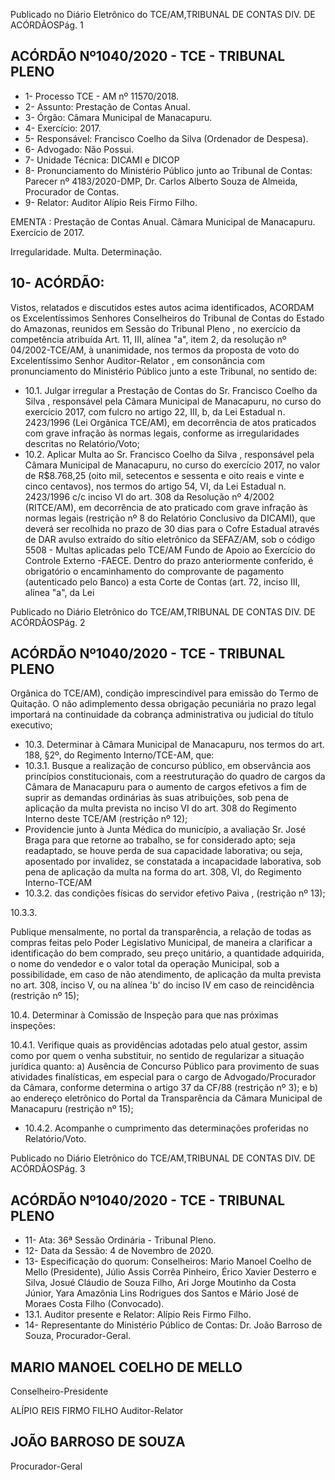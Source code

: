 Publicado  no  Diário  Eletrônico do TCE/AM,TRIBUNAL DE CONTAS DIV. DE ACÓRDÃOSPág. 1

## ACÓRDÃO Nº1040/2020 - TCE - TRIBUNAL PLENO

- 1- Processo TCE - AM nº 11570/2018.
- 2- Assunto: Prestação de Contas Anual.
- 3- Órgão: Câmara Municipal de Manacapuru.
- 4- Exercício: 2017.
- 5- Responsável: Francisco Coelho da Silva (Ordenador de Despesa).
- 6- Advogado: Não Possui.
- 7- Unidade Técnica: DICAMI e DICOP
- 8- Pronunciamento  do  Ministério  Público  junto  ao  Tribunal  de  Contas: Parecer  nº 4183/2020-DMP, Dr. Carlos Alberto Souza de Almeida, Procurador de Contas.
- 9- Relator: Auditor Alípio Reis Firmo Filho.

EMENTA : Prestação  de  Contas  Anual. Câmara Municipal de Manacapuru. Exercício de 2017.

Irregularidade. Multa. Determinação.

## 10-  ACÓRDÃO:

Vistos, relatados e discutidos estes autos acima identificados, ACORDAM os Excelentíssimos Senhores Conselheiros do Tribunal de Contas do Estado do Amazonas, reunidos em Sessão do Tribunal Pleno , no exercício da competência atribuída Art. 11, III, alínea  "a",  item  2,  da  resolução  nº  04/2002-TCE/AM, à  unanimidade, nos  termos  da proposta  de  voto  do  Excelentíssimo  Senhor  Auditor-Relator , em  consonância com pronunciamento do Ministério Público junto a este Tribunal, no sentido de:

- 10.1. Julgar  irregular a  Prestação  de  Contas  do Sr.  Francisco  Coelho  da Silva , responsável  pela  Câmara  Municipal  de  Manacapuru,  no  curso  do exercício  2017,  com  fulcro  no  artigo  22,  III,  b,  da  Lei  Estadual  n. 2423/1996  (Lei  Orgânica  TCE/AM),  em  decorrência  de  atos  praticados com  grave  infração às normas  legais, conforme  as  irregularidades descritas no Relatório/Voto;
- 10.2. Aplicar  Multa ao Sr.  Francisco  Coelho  da  Silva , responsável  pela Câmara Municipal de Manacapuru, no curso do exercício 2017, no valor de R$8.768,25 (oito mil, setecentos e sessenta e oito reais e vinte e cinco centavos), nos termos do artigo 54, VI, da Lei Estadual n. 2423/1996 c/c inciso VI do art. 308 da Resolução nº 4/2002 (RITCE/AM), em decorrência de ato praticado com grave infração às normas legais (restrição nº 8 do Relatório Conclusivo da DICAMI), que deverá ser recolhida no prazo de 30  dias para  o  Cofre  Estadual  através  de  DAR  avulso  extraído  do  sítio eletrônico  da  SEFAZ/AM,  sob  o  código  5508  -  Multas  aplicadas  pelo TCE/AM  Fundo de Apoio ao Exercício do Controle Externo -FAECE. Dentro do prazo anteriormente conferido, é obrigatório o encaminhamento do comprovante de pagamento (autenticado pelo Banco)  a  esta  Corte  de  Contas  (art.  72,  inciso  III,  alínea  "a",  da  Lei

Publicado  no  Diário  Eletrônico do TCE/AM,TRIBUNAL DE CONTAS DIV. DE ACÓRDÃOSPág. 2

## ACÓRDÃO Nº1040/2020 - TCE - TRIBUNAL PLENO

Orgânica do TCE/AM), condição imprescindível para emissão do Termo de Quitação. O não adimplemento dessa obrigação pecuniária no prazo legal importará na continuidade da cobrança administrativa ou judicial do título executivo;

- 10.3. Determinar à Câmara Municipal de Manacapuru, nos termos do art. 188, §2º, do Regimento Interno/TCE-AM, que:
- 10.3.1. Busque a realização  de  concurso  público,  em  observância aos  princípios constitucionais, com  a  reestruturação  do quadro  de  cargos  da  Câmara  de  Manacapuru  para  o aumento  de  cargos  efetivos  a  fim  de  suprir  as  demandas ordinárias  às  suas  atribuições,  sob  pena  de  aplicação  da multa prevista no inciso VI do art. 308 do Regimento Interno deste TCE/AM (restrição nº 12);
- Providencie junto à Junta Médica do município, a avaliação Sr.  José  Braga para  que  retorne  ao  trabalho,  se  for  considerado apto;  seja  readaptado,  se  houve  perda  de  sua  capacidade laborativa; ou seja, aposentado por invalidez, se constatada a incapacidade laborativa, sob pena de aplicação da multa na  forma  do  art.  308,  VI,  do  Regimento  Interno-TCE/AM
- 10.3.2. das  condições  físicas  do  servidor  efetivo Paiva , (restrição nº 13);

10.3.3.

Publique mensalmente, no portal da transparência, a relação de todas as compras feitas pelo Poder Legislativo Municipal, de maneira a clarificar a identificação do bem comprado, seu preço unitário, a quantidade adquirida, o nome do vendedor e  o  valor  total  da  operação  Municipal,  sob  a  possibilidade, em caso de não atendimento, de aplicação da multa prevista no art. 308, inciso V, ou na alínea 'b' do inciso IV em caso de reincidência (restrição nº 15);

10.4. Determinar à Comissão de Inspeção para que nas próximas inspeções:

10.4.1. Verifique quais as providências adotadas pelo atual gestor, assim  como  por  quem  o  venha  substituir,  no  sentido  de regularizar a situação jurídica quanto: a) Ausência  de Concurso Público para provimento de suas atividades finalísticas, em especial para o cargo de Advogado/Procurador  da  Câmara,  conforme  determina  o artigo  37  da  CF/88  (restrição  nº  3);  e  b)  ao  endereço eletrônico do Portal da Transparência da Câmara Municipal de Manacapuru (restrição nº 15);

- 10.4.2. Acompanhe  o  cumprimento  das  determinações  proferidas no Relatório/Voto.

Publicado  no  Diário  Eletrônico do TCE/AM,TRIBUNAL DE CONTAS DIV. DE ACÓRDÃOSPág. 3

## ACÓRDÃO Nº1040/2020 - TCE - TRIBUNAL PLENO

- 11-  Ata: 36ª Sessão Ordinária - Tribunal Pleno.
- 12-  Data da Sessão: 4 de Novembro de 2020.
- 13-  Especificação do quorum: Conselheiros: Mario Manoel Coelho de Mello (Presidente), Júlio Assis Corrêa Pinheiro, Érico Xavier Desterro e Silva, Josué Cláudio de Souza Filho, Ari Jorge Moutinho da Costa Júnior, Yara Amazônia Lins Rodrigues dos Santos e Mário José de Moraes Costa Filho (Convocado).
- 13.1. Auditor presente e Relator: Alípio Reis Firmo Filho.
- 14-  Representante  do  Ministério  Público  de  Contas: Dr. João  Barroso  de  Souza, Procurador-Geral.

## MARIO MANOEL COELHO DE MELLO

Conselheiro-Presidente

ALÍPIO REIS FIRMO FILHO Auditor-Relator

## JOÃO BARROSO DE SOUZA

Procurador-Geral